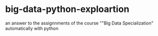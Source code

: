 # big-data-python-exploartion
an answer to the assignnments of the course ""Big Data Specialization" automatically with python
